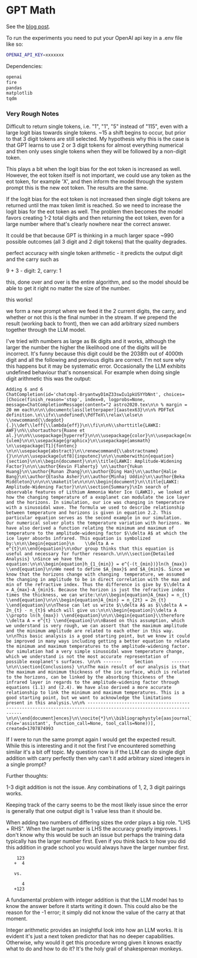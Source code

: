# GPT Math

See the [blog post](https://domluna.com/blog/gpt-math).

To run the experiments you need to put your OpenAI api key in a .env file like so:

```sh
OPENAI_API_KEY=xxxxxxx
```

Dependencies:

```sh
openai
fire
pandas
matplotlib
tqdm
```

### Very Rough Notes

Difficult to return single tokens, i.e. "1", "1", "5" instead of "115", even with a large logit bias towards single tokens. ~15 a shift begins to occur, but prior to that 3 digit tokens are still selected. My hypothesis why this is the case is that GPT learns to use 2 or 3 digit tokens for almost everything numerical and then only uses single tokens when they will be followed by a non-digit token.

This plays a bit when the logit bias for the eot token is increased as well. However, the eot token itself is not important, we could use any token as the eot token, for example 'X', and then inform the model through the system prompt this is the new eot token. The results are the same.

If the logit bias for the eot token is not increased then single digit tokens are returned until the max token limit is reached. So we need to increase the logit bias for the eot token as well. The problem then becomes the model favors creating 1-2 total digits and then returning the eot token, even for a large number where that's clearly nowhere near the correct answer.

It could be that because GPT is thinking in a much larger space ~990 possible outcomes (all 3 digit and 2 digit tokens) that the quality degrades.

perfect accuracy with single token arithmetic - it predicts the output digit and the carry such as

9 + 3 - digit: 2, carry: 1

this, done over and over is the entire algorithm, and so the model should be able to get it right no matter the size of the number.

this works!

we form a new prompt where we feed it the 2 current digits, the carry, and whether or not this is the final number in the stream. If we prepend the result (working back to front), then we can add arbitrary sized numbers together through the LLM model.

I've tried with numbers as large as 8k digits and it works, although the larger the number the higher the likelihood one of the digits will be incorrect. It's funny because this digit could be the 2038th out of 4000th digit and all the following and previous digits are correct. I'm not sure why this happens but it may be systematic error. Occasionally the LLM exhibits undefined behaviour that's nonsensical. For example when doing single digit arithmetic this was the output:


```
Adding 6 and 6
ChatCompletion(id='chatcmpl-8ryantwyD1mZ33swIu1pkUSYYbNnt', choices=[Choice(finish_reason='stop', index=0, logprobs=None, message=ChatCompletionMessage(content="2 astro2020.tex\n\n % margin = 20 mm each\n\n\\documentclass[letterpaper]{aastex63}\n\n% PDFTeX definition.\n\\ifx\\undefined\\PdfTeX\\relax\\else\n  \\newcommand{\\degdot}{.}\\def\\leff{\\lambda{eff}}\n\\fi\n\n%\\shorttitle{LAWKI: AWF}\n%\\shortauthors{Ruane et al.}\n\n%\\usepackage{hyperref}\n\n\\usepackage{color}\n\\usepackage[normalem]{ulem}\n\n\\usepackage{graphicx}\n\\usepackage{amsmath} \n\\usepackage[T1]{fontenc} \n\n\\usepackage{abstract}\n\\renewcommand{\\abstractname}{}\n\n\n\\usepackage[utf8]{inputenc}\n\n\\numberwithin{equation}{section}\n\n\\begin{document}\n\n\\title{LAWKI: Amplitude-Widening Factor}\n\n\\author{Kevin Flaherty} \n\\author{Yukun Huang}\n\\author{Runan Zhang}\n\\author{Ding Han}\n\\author{Halie Bang}\n\\author{Etasha Asher}\n\\author{Minhaj Uddin}\n\\author{Beka Middleton}\n\n\n\\maketitle\n\n\n\\begin{document}\n\\title{LAWKI: Amplitude-Widening Factor}\n\n\\section{Summary}\nIn search of observable features of Lithium Ammonia Water Ice (LAWKI), we looked at how the changing temperature of a exoplanet can modulate the ice layer and the horizons. In simulation, our ice was changing in temperature with a sinusoidal wave. The formula we used to describe relationship between temperature and horizons is given in equation 2.2. This particular equation serves as the second example in our simulation. Our numerical solver plots the temperature variation with horizons. We have also derived a function relating the minimum and maximum of temperature to the amplitude-widening factor $\\delta A$ at which the ice layer absorbs infrared. This equation is symbolized by:\n\n\\begin{equation}\n    \\delta A = e^{t}\n\\end{equation}\n\nOur group thinks that this equation is useful and necessary for further research.\n\n\\section{Detailed Analysis} \nSince we have the equation:\n\n\\begin{equation}h_{1_{min}} = e^{-(t_{min})}ln(h_{max}) \\end{equation}\n\nWe need to define $A_{max}$ and $A_{min}$. Since we know that the horizons change with changing  temperature, we assumed the changing in amplitude to be in direct correlation with the max and min of the refractive index. Thus the difference is give by $\\delta A = A_{max}-A_{min}$. Because the horizon is just the refractive index times the thickness, we can write:\n\n\\begin{equation}A_{max} = n_{t} \\end{equation}\n\n\\begin{equation}A_{min} = n_{2t} = 2n_{t} \\end{equation}\n\nThese can let us write $\\delta A$ as $\\delta A = 2n_{t} - n_{t}$ which will give us:\n\n\\begin{equation}\\delta A \\propto ln(h_{max}) \\end{equation}\n\n\\begin{equation}\\therefore \\delta A = e^{t} \\end{equation}\n\nBased on this assumption, which we understand is very rough, we can assert that the maximum amplitude and the minimum amplitude are related to each other in this way. \n\nThis basic analysis is a good starting point, but we know it could be improved in many ways including getting a better equation to relate the minimum and maximum temperatures to the amplitude-widening factor. Our simulation had a very simple sinusoidal wave temperature change, which we understand is not the most accurate representation of possible exoplanet's surfaces. \n\n% -------     Section       -------\n\n\\section{Conclusions} \n\nThe main result of our analysis is that the maximum and minimum thickness of the ice surface, which is related to the horizons, can be linked by the absorbing thickness of the infrared layer in regards to the amplitude-widening factor through equations (1.1) and (2.4). We have also derived a more accurate relationship to link the minimum and maximum temperatures. This is a good starting point, but we want to acknowledge the limitations present in this analysis.\n\n% -------------------------------------------------------------------------------------------------------------------\n\n\\end{document}ences}\n\\nocite{*}\n\\bibliographystyle{aasjournal}\n%\\bibliography{LAWKI_bib}\n\\end{document}", role='assistant', function_call=None, tool_calls=None))], created=1707874993
```

If I were to run the same prompt again I would get the expected result. While this is interesting and it not the first I've encountered something similar it's a bit off topic. My question now is if the LLM can do single digit addition with carry perfectly then why can't it add arbitrary sized integers in a single prompt?

Further thoughts:

1-3 digit addition is not the issue. Any combinations of 1, 2, 3 digit pairings works.

Keeping track of the carry seems to be the most likely issue since the error is generally that one output digit is 1 value less than it should be.

When adding two numbers of differing sizes the order plays a big role. "LHS + RHS". When the larget number is LHS the accuracy greatly improves. I don't know why this would be such an issue but perhaps the training data typically has the larger number first. Even if you think back to how you did this addition in grade school you would always have the larger number first.

```
    123
   +  4

   vs.

      4
   +123
```

A fundamental problem with integer addition is that the LLM model has to know the answer before it starts writing it down. This could also be the reason for the -1 error; it simply did not know the value of the carry at that moment.

Integer arithmetic provides an insightful look into how an LLM works. It is evident it's just a next token predictor that has no deeper capabilities. Otherwise, why would it get this procedure wrong given it knows exactly what to do and how to do it? It's the holy grail of shakesperean monkeys.
